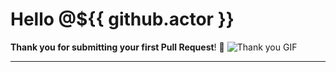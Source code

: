# Hello @${{ github.actor }}

**Thank you for submitting your first Pull Request**! 💓
![Thank you GIF]

[thank you gif]: https://jz100attaqd.oss-cn-qingdao.aliyuncs.com/forum/201111/02/103141runrv2swrpu33azg.gif

---

